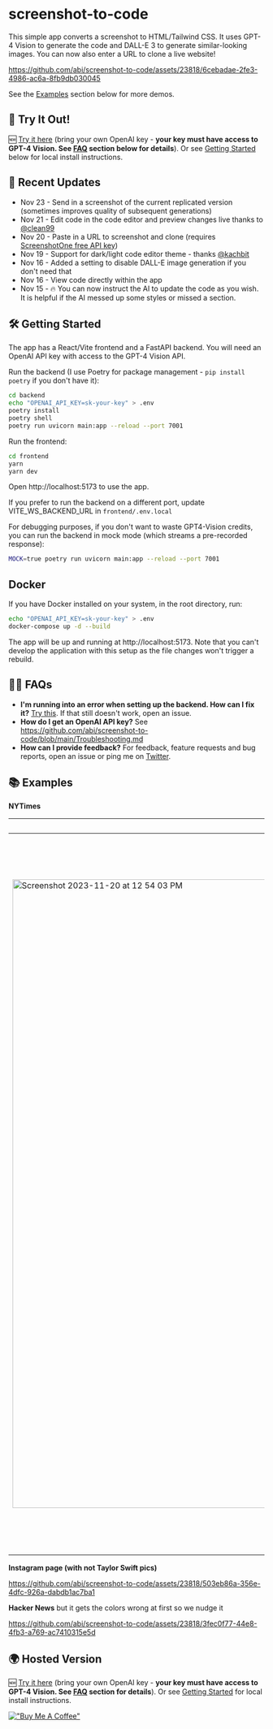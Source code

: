 # screenshot-to-code

This simple app converts a screenshot to HTML/Tailwind CSS. It uses GPT-4 Vision to generate the code and DALL-E 3 to generate similar-looking images. You can now also enter a URL to clone a live website!

https://github.com/abi/screenshot-to-code/assets/23818/6cebadae-2fe3-4986-ac6a-8fb9db030045

See the [Examples](#examples) section below for more demos.

## 🚀 Try It Out!

🆕 [Try it here](https://picoapps.xyz/free-tools/screenshot-to-code) (bring your own OpenAI key - **your key must have access to GPT-4 Vision. See [FAQ](#%EF%B8%8F-faqs) section below for details**). Or see [Getting Started](#-getting-started) below for local install instructions.

## 🌟 Recent Updates

- Nov 23 - Send in a screenshot of the current replicated version (sometimes improves quality of subsequent generations)
- Nov 21 - Edit code in the code editor and preview changes live thanks to [@clean99](https://github.com/clean99)
- Nov 20 - Paste in a URL to screenshot and clone (requires [ScreenshotOne free API key](https://screenshotone.com?via=screenshot-to-code))
- Nov 19 - Support for dark/light code editor theme - thanks [@kachbit](https://github.com/kachbit)
- Nov 16 - Added a setting to disable DALL-E image generation if you don't need that
- Nov 16 - View code directly within the app
- Nov 15 - 🔥 You can now instruct the AI to update the code as you wish. It is helpful if the AI messed up some styles or missed a section.

## 🛠 Getting Started

The app has a React/Vite frontend and a FastAPI backend. You will need an OpenAI API key with access to the GPT-4 Vision API.

Run the backend (I use Poetry for package management - `pip install poetry` if you don't have it):

```bash
cd backend
echo "OPENAI_API_KEY=sk-your-key" > .env
poetry install
poetry shell
poetry run uvicorn main:app --reload --port 7001
```

Run the frontend:

```bash
cd frontend
yarn
yarn dev
```

Open http://localhost:5173 to use the app.

If you prefer to run the backend on a different port, update VITE_WS_BACKEND_URL in `frontend/.env.local`

For debugging purposes, if you don't want to waste GPT4-Vision credits, you can run the backend in mock mode (which streams a pre-recorded response):

```bash
MOCK=true poetry run uvicorn main:app --reload --port 7001
```

## Docker

If you have Docker installed on your system, in the root directory, run:

```bash
echo "OPENAI_API_KEY=sk-your-key" > .env
docker-compose up -d --build
```

The app will be up and running at http://localhost:5173. Note that you can't develop the application with this setup as the file changes won't trigger a rebuild.

## 🙋‍♂️ FAQs

- **I'm running into an error when setting up the backend. How can I fix it?** [Try this](https://github.com/abi/screenshot-to-code/issues/3#issuecomment-1814777959). If that still doesn't work, open an issue.
- **How do I get an OpenAI API key?** See https://github.com/abi/screenshot-to-code/blob/main/Troubleshooting.md
- **How can I provide feedback?** For feedback, feature requests and bug reports, open an issue or ping me on [Twitter](https://twitter.com/_abi_).

## 📚 Examples

**NYTimes**

| Original                                                                                                                                                        | Replica                                                                                                                                                         |
| --------------------------------------------------------------------------------------------------------------------------------------------------------------- | --------------------------------------------------------------------------------------------------------------------------------------------------------------- |
| <img width="1238" alt="Screenshot 2023-11-20 at 12 54 03 PM" src="https://github.com/abi/screenshot-to-code/assets/23818/3b644dfa-9ca6-4148-84a7-3405b6671922"> | <img width="1414" alt="Screenshot 2023-11-20 at 12 59 56 PM" src="https://github.com/abi/screenshot-to-code/assets/23818/26201c9f-1a28-4f35-a3b1-1f04e2b8ce2a"> |

**Instagram page (with not Taylor Swift pics)**

https://github.com/abi/screenshot-to-code/assets/23818/503eb86a-356e-4dfc-926a-dabdb1ac7ba1

**Hacker News** but it gets the colors wrong at first so we nudge it

https://github.com/abi/screenshot-to-code/assets/23818/3fec0f77-44e8-4fb3-a769-ac7410315e5d

## 🌍 Hosted Version

🆕 [Try it here](https://picoapps.xyz/free-tools/screenshot-to-code) (bring your own OpenAI key - **your key must have access to GPT-4 Vision. See [FAQ](#%EF%B8%8F-faqs) section for details**). Or see [Getting Started](#-getting-started) for local install instructions.

[!["Buy Me A Coffee"](https://www.buymeacoffee.com/assets/img/custom_images/orange_img.png)](https://www.buymeacoffee.com/abiraja)
